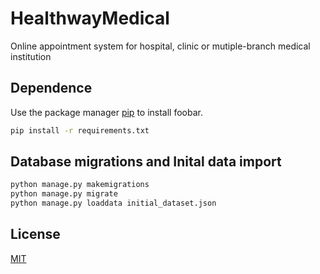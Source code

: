 # HealthwayMedical

Online appointment system for hospital, clinic or mutiple-branch medical institution

## Dependence
Use the package manager [pip](https://pip.pypa.io/en/stable/) to install foobar.

```bash
pip install -r requirements.txt
```
## Database migrations and Inital data import
```bash
python manage.py makemigrations
python manage.py migrate
python manage.py loaddata initial_dataset.json
```

## License
[MIT](https://choosealicense.com/licenses/mit/)
